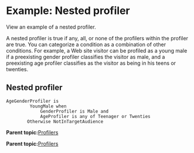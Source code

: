 # Example: Nested profiler

View an example of a nested profiler.

A nested profiler is true if any, all, or none of the profilers within the profiler are true. You can categorize a condition as a combination of other conditions. For example, a Web site visitor can be profiled as a young male if a preexisting gender profiler classifies the visitor as male, and a preexisting age profiler classifies as the visitor as being in his teens or twenties.

## Nested profiler

```
AgeGenderProfiler is
  	     YoungMale when
  	         GenderProfiler is Male and
  	         AgeProfiler is any of Teenager or Twenties
  	    Otherwise NotInTargetAudience
```

**Parent topic:**[Profilers](../pzn/pzn_profilers.md)

**Parent topic:**[Profilers](../pzn/pzn_profilers.md)

